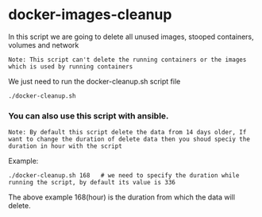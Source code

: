 # docker-images-cleanup

In this script we are going to delete all unused images, stooped containers, volumes and network

`Note: This script can't delete the running containers or the images which is used by running containers`

We just need to run the docker-cleanup.sh script file

`./docker-cleanup.sh`

### You can also use this script with ansible.

`Note: By default this script delete the data from 14 days older, If want to change the duration of delete data then you shoud speciy the duration in hour with the script`

Example:

`./docker-cleanup.sh 168   # we need to specify the duration while running the script, by default its value is 336`

The above example 168(hour) is the duration from which the data will delete.
